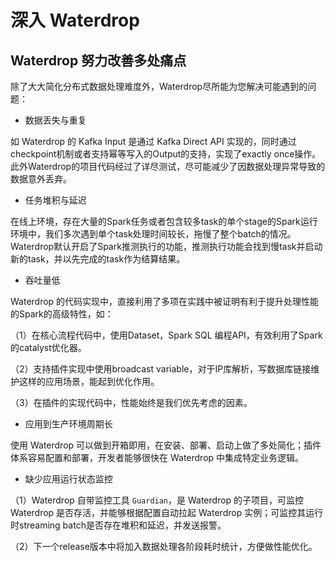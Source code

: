 # 深入 Waterdrop

## Waterdrop 努力改善多处痛点

除了大大简化分布式数据处理难度外，Waterdrop尽所能为您解决可能遇到的问题：

* 数据丢失与重复

如 Waterdrop 的 Kafka Input 是通过 Kafka Direct API 实现的，同时通过checkpoint机制或者支持幂等写入的Output的支持，实现了exactly once操作。此外Waterdrop的项目代码经过了详尽测试，尽可能减少了因数据处理异常导致的数据意外丢弃。

* 任务堆积与延迟

在线上环境，存在大量的Spark任务或者包含较多task的单个stage的Spark运行环境中，我们多次遇到单个task处理时间较长，拖慢了整个batch的情况。Waterdrop默认开启了Spark推测执行的功能，推测执行功能会找到慢task并启动新的task，并以先完成的task作为结算结果。

* 吞吐量低

Waterdrop 的代码实现中，直接利用了多项在实践中被证明有利于提升处理性能的Spark的高级特性，如：

（1）在核心流程代码中，使用Dataset，Spark SQL  编程API，有效利用了Spark 的catalyst优化器。

（2）支持插件实现中使用broadcast variable，对于IP库解析，写数据库链接维护这样的应用场景，能起到优化作用。

（3）在插件的实现代码中，性能始终是我们优先考虑的因素。

* 应用到生产环境周期长

使用 Waterdrop 可以做到开箱即用，在安装、部署、启动上做了多处简化；插件体系容易配置和部署，开发者能够很快在 Waterdrop 中集成特定业务逻辑。

* 缺少应用运行状态监控

（1）Waterdrop 自带监控工具 `Guardian`，是 Waterdrop 的子项目，可监控 Waterdrop 是否存活，并能够根据配置自动拉起 Waterdrop 实例；可监控其运行时streaming batch是否存在堆积和延迟，并发送报警。

（2）下一个release版本中将加入数据处理各阶段耗时统计，方便做性能优化。


